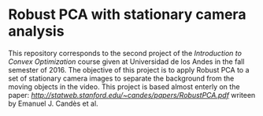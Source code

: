# Robust PCA with stationary camera analysis

This repository corresponds to the second project of the *Introduction to Convex Optimization* course given at Universidad de los Andes in the fall semester of 2016. The objective of this project is to apply Robust PCA to a set of stationary camera images to separate the background from the moving 
objects in the video. This project is based almost enterly on the paper: *http://statweb.stanford.edu/~candes/papers/RobustPCA.pdf* writeen by Emanuel J. Candès et al.
